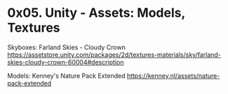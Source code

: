 # 0x05. Unity - Assets: Models, Textures

Skyboxes: Farland Skies - Cloudy Crown 
https://assetstore.unity.com/packages/2d/textures-materials/sky/farland-skies-cloudy-crown-60004#description

Models: Kenney's Nature Pack Extended
https://kenney.nl/assets/nature-pack-extended


